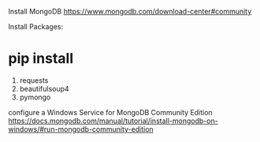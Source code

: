 Install MongoDB
https://www.mongodb.com/download-center#community

Install Packages:
# pip install
1. requests
2. beautifulsoup4
3. pymongo

configure a Windows Service for MongoDB Community Edition
https://docs.mongodb.com/manual/tutorial/install-mongodb-on-windows/#run-mongodb-community-edition